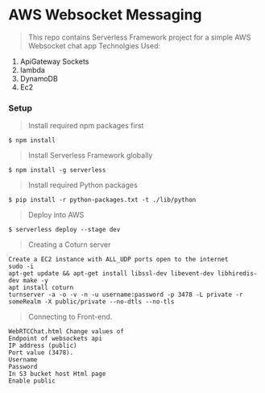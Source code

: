 # AWS Websocket Messaging

> This repo contains Serverless Framework project for a simple AWS Websocket chat app
> Technolgies Used: 
   1. ApiGateway Sockets
   2. lambda
   3. DynamoDB
   4. Ec2

### Setup

> Install required npm packages first

```shell
$ npm install
```

> Install Serverless Framework globally

```shell
$ npm install -g serverless
```

> Install required Python packages

```shell
$ pip install -r python-packages.txt -t ./lib/python
```

> Deploy into AWS

```shell
$ serverless deploy --stage dev
```
> Creating a Coturn server
```
Create a EC2 instance with ALL_UDP ports open to the internet
sudo -i
apt-get update && apt-get install libssl-dev libevent-dev libhiredis-dev make -y 
apt install coturn
turnserver -a -o -v -n -u username:password -p 3478 -L private -r someRealm -X public/private --no-dtls --no-tls
```

> Connecting to Front-end.
```
WebRTCChat.html Change values of
Endpoint of websockets api 
IP address (public)
Port value (3478).
Username 
Password 
In S3 bucket host Html page
Enable public 
```

